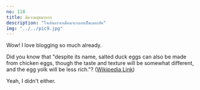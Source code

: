 ```yaml
---
no: 118
title: มีความสุขมากกก
description: "ใจเต้นแรงเหมือนจะกลายเป็นเดอะฮัค"
img: "../../pic9.jpg"
---
```


Wow! I love blogging so much already.

Did you know that "despite its name, salted duck eggs can also be made from
chicken eggs, though the taste and texture will be somewhat different, and the
egg yolk will be less rich."?
([Wikipedia Link](https://en.wikipedia.org/wiki/Salted_duck_egg))

Yeah, I didn't either.
